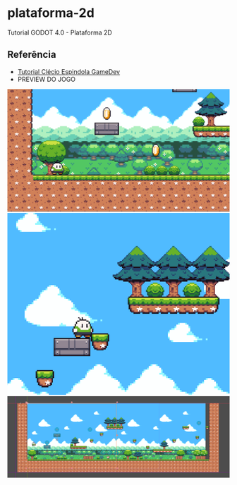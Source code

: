 # plataforma-2d
Tutorial GODOT 4.0 - Plataforma 2D


## Referência

- [Tutorial Clécio Espindola GameDev](https://www.youtube.com/playlist?list=PL-oJEh-N3A3SOPWuMuulbnJv0BFgvBnVG)
- PREVIEW DO JOGO


![Preview](https://github.com/rabispedro/plataforma-2d/blob/main/preview.png)
![Preview](https://github.com/rabispedro/plataforma-2d/blob/main/preview2.png)
![Preview](https://github.com/rabispedro/plataforma-2d/blob/main/preview3.png)
